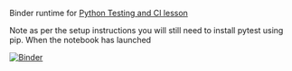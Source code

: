 Binder runtime for [Python Testing and CI lesson](https://edbennett.github.io/python-testing-ci/index.html)

Note as per the setup instructions you will still need to install pytest using pip. When the notebook has launched 

[![Binder](https://mybinder.org/badge_logo.svg)](https://mybinder.org/v2/gh/CDT-AIMLAC/training-cloud-vm.git/python-testing-ci)
